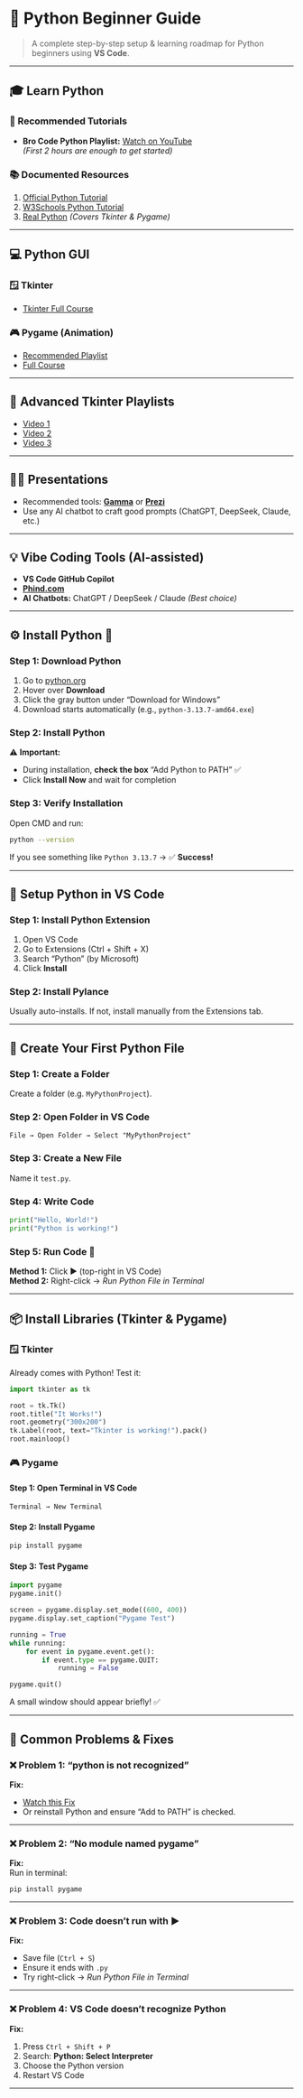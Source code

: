 # 🐍 Python Beginner Guide

> A complete step-by-step setup & learning roadmap for Python beginners using **VS Code**.

---

## 🎓 Learn Python

### 🎥 Recommended Tutorials
- **Bro Code Python Playlist:** [Watch on YouTube](https://www.youtube.com/playlist?list=PLZPZq0r_RZOOkUQbat8LyQii36cJf2SWT)  
  *(First 2 hours are enough to get started)*

### 📚 Documented Resources
1. [Official Python Tutorial](https://docs.python.org/3/tutorial/)
2. [W3Schools Python Tutorial](https://www.w3schools.com/python/)
3. [Real Python](https://realpython.com/) *(Covers Tkinter & Pygame)*

---

## 💻 Python GUI

### 🪟 Tkinter
- [Tkinter Full Course](https://www.youtube.com/watch?v=TuLxsvK4svQ)

### 🎮 Pygame (Animation)
- [Recommended Playlist](https://www.youtube.com/playlist?list=PLzMcBGfZo4-lp3jAExUCewBfMx3UZFkh5)  
- [Full Course](https://www.youtube.com/watch?v=AY9MnQ4x3zk)

---

## 🧠 Advanced Tkinter Playlists

- [Video 1](https://www.youtube.com/watch?v=5UQZNHlaUVc&list=PLZPZq0r_RZOOeQBaP5SeMjl2nwDcJaV0T&index=28)  
- [Video 2](https://www.youtube.com/watch?v=V9MbQ2Xl4CE&list=PLZPZq0r_RZOOeQBaP5SeMjl2nwDcJaV0T&index=29)  
- [Video 3](https://www.youtube.com/watch?v=bfRwxS5d0SI&list=PLZPZq0r_RZOOeQBaP5SeMjl2nwDcJaV0T&index=30)

---

## 🧑‍🏫 Presentations

- Recommended tools: **[Gamma](https://gamma.app/)** or **[Prezi](https://prezi.com/)**
- Use any AI chatbot to craft good prompts (ChatGPT, DeepSeek, Claude, etc.)

---

## 💡 Vibe Coding Tools (AI-assisted)

- **VS Code GitHub Copilot**
- **[Phind.com](https://phind.com)**
- **AI Chatbots:** ChatGPT / DeepSeek / Claude *(Best choice)*

---

## ⚙️ Install Python 🐍

### Step 1: Download Python
1. Go to [python.org](https://python.org)
2. Hover over **Download**
3. Click the gray button under “Download for Windows”
4. Download starts automatically (e.g., `python-3.13.7-amd64.exe`)

### Step 2: Install Python  
⚠️ **Important:**  
- During installation, **check the box** “Add Python to PATH” ✅  
- Click **Install Now** and wait for completion  

### Step 3: Verify Installation
Open CMD and run:
```bash
python --version
```
If you see something like `Python 3.13.7` → ✅ **Success!**

---

## 🧩 Setup Python in VS Code

### Step 1: Install Python Extension
1. Open VS Code  
2. Go to Extensions (Ctrl + Shift + X)  
3. Search “Python” (by Microsoft)  
4. Click **Install**

### Step 2: Install Pylance
Usually auto-installs. If not, install manually from the Extensions tab.

---

## 📝 Create Your First Python File

### Step 1: Create a Folder
Create a folder (e.g. `MyPythonProject`).

### Step 2: Open Folder in VS Code
`File → Open Folder → Select "MyPythonProject"`

### Step 3: Create a New File
Name it `test.py`.

### Step 4: Write Code
```python
print("Hello, World!")
print("Python is working!")
```

### Step 5: Run Code 🚀
**Method 1:** Click ▶️ (top-right in VS Code)  
**Method 2:** Right-click → *Run Python File in Terminal*

---

## 📦 Install Libraries (Tkinter & Pygame)

### 🪟 Tkinter
Already comes with Python! Test it:
```python
import tkinter as tk

root = tk.Tk()
root.title("It Works!")
root.geometry("300x200")
tk.Label(root, text="Tkinter is working!").pack()
root.mainloop()
```

### 🎮 Pygame

#### Step 1: Open Terminal in VS Code
`Terminal → New Terminal`

#### Step 2: Install Pygame
```bash
pip install pygame
```

#### Step 3: Test Pygame
```python
import pygame
pygame.init()

screen = pygame.display.set_mode((600, 400))
pygame.display.set_caption("Pygame Test")

running = True
while running:
    for event in pygame.event.get():
        if event.type == pygame.QUIT:
            running = False

pygame.quit()
```
A small window should appear briefly! ✅

---

## 🧰 Common Problems & Fixes

### ❌ Problem 1: “python is not recognized”
**Fix:**
- [Watch this Fix](https://www.youtube.com/watch?v=91SGaK7_eeY)
- Or reinstall Python and ensure “Add to PATH” is checked.

---

### ❌ Problem 2: “No module named pygame”
**Fix:**  
Run in terminal:
```bash
pip install pygame
```

---

### ❌ Problem 3: Code doesn’t run with ▶️
**Fix:**
- Save file (`Ctrl + S`)
- Ensure it ends with `.py`
- Try right-click → *Run Python File in Terminal*

---

### ❌ Problem 4: VS Code doesn’t recognize Python
**Fix:**
1. Press `Ctrl + Shift + P`  
2. Search: **Python: Select Interpreter**  
3. Choose the Python version  
4. Restart VS Code

---

